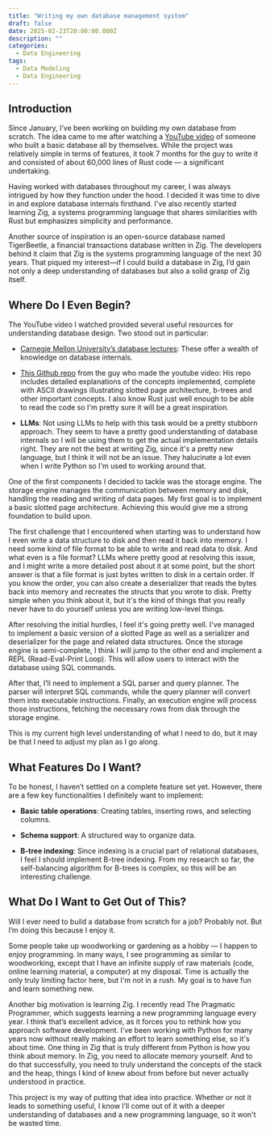 ```yaml
---
title: "Writing my own database management system"
draft: false
date: 2025-02-23T20:00:00.000Z
description: ""
categories:
  - Data Engineering
tags:
  - Data Modeling
  - Data Engineering
---
```


## Introduction

Since January, I’ve been working on building my own database from scratch. The
idea came to me after watching a [YouTube
video](https://www.youtube.com/watch?v=5Pc18ge9ohI) of someone who built a basic
database all by themselves. While the project was relatively simple in terms of
features, it took 7 months for the guy to write it and consisted of about 60,000
lines of Rust code — a significant undertaking.

Having worked with databases throughout my career, I was always intrigued by how
they function under the hood. I decided it was time to dive in and explore
database internals firsthand. I've also recently started learning Zig,
a systems programming language that shares similarities with Rust but emphasizes
simplicity and performance.

Another source of inspiration is an open-source database named TigerBeetle, a
financial transactions database written in Zig. The developers behind it claim
that Zig is the systems programming language of the next 30 years. That piqued
my interest—if I could build a database in Zig, I’d gain not only a deep
understanding of databases but also a solid grasp of Zig itself.

## Where Do I Even Begin?

The YouTube video I watched provided several useful resources for understanding
database design. Two stood out in particular:

* [Carnegie Mellon University’s database lectures](https://www.youtube.com/watch?v=otE2WvX3XdQ&list=PLSE8ODhjZXjYDBpQnSymaectKjxCy6BYq): These offer a wealth of
knowledge on database internals.

* [This Github repo](https://github.com/antoniosarosi/mkdb) from the guy who
  made the youtube video: His repo includes detailed explanations of the
  concepts implemented, complete with ASCII drawings illustrating slotted page
  architecture, b-trees and other important concepts. I also know Rust just well
  enough to be able to read the code so I'm pretty sure it will be a great
  inspiration.

* __LLMs__: Not using LLMs to help with this task would be a pretty stubborn
  approach. They seem to have a pretty good understanding of database internals
  so I will be using them to get the actual implementation details right. They
  are not the best at writing Zig, since it's a pretty new language, but I think
  it will not be an issue. They halucinate a lot even when I write Python so
  I'm used to working around that.

One of the first components I decided to tackle was the storage engine. The
storage engine manages the communication between memory and disk, handling the
reading and writing of data pages. My first goal is to implement a basic slotted
page architecture. Achieving this would give me a strong foundation to build
upon.

The first challenge that I encountered when starting was to understand how I
even write a data structure to disk and then read it back into memory. I need
some kind of file format to be able to write and read data to disk. And what
even is a file format? LLMs where pretty good at resolving this issue, and I
might write a more detailed post about it at some point, but the short answer is
that a file format is just bytes written to disk in a certain order. If you know
the order, you can also create a deserializer that reads the bytes back into
memory and recreates the structs that you wrote to disk. Pretty simple when you
think about it, but it's the kind of things that you really never have to do
yourself unless you are writing low-level things.

After resolving the initial hurdles, I feel it's going pretty well. I've managed
to implement a basic version of a slotted Page as well as a serializer and
deserializer for the page and related data structures. Once the storage engine
is semi-complete, I think I will jump to the other end and implement a REPL
(Read-Eval-Print Loop). This will allow users to interact with the database
using SQL commands.

After that, I’ll need to implement a SQL parser and query planner. The parser
will interpret SQL commands, while the query planner will convert them into
executable instructions. Finally, an execution engine will process those
instructions, fetching the necessary rows from disk through the storage engine.

This is my current high level understanding of what I need to do, but it may be
that I need to adjust my plan as I go along.

## What Features Do I Want?

To be honest, I haven’t settled on a complete feature set yet. However, there
are a few key functionalities I definitely want to implement:

* __Basic table operations__: Creating tables, inserting rows, and selecting
  columns.

* __Schema support__: A structured way to organize data.

* __B-tree indexing__: Since indexing is a crucial part of relational databases,
  I feel I should implement B-tree indexing. From my research so far, the
  self-balancing algorithm for B-trees is complex, so this will be an
  interesting challenge.

## What Do I Want to Get Out of This?

Will I ever need to build a database from scratch for a job? Probably not. But
I’m doing this because I enjoy it.

Some people take up woodworking or gardening as a hobby — I happen to enjoy
programming. In many ways, I see programming as similar to woodworking, except
that I have an infinite supply of raw materials (code, online learning material,
a computer) at my disposal. Time is actually the only truly limiting factor
here, but I'm not in a rush. My goal is to have fun and learn something new.

Another big motivation is learning Zig. I recently read The Pragmatic
Programmer, which suggests learning a new programming language every year. I
think that’s excellent advice, as it forces you to rethink how you approach
software development. I've been working with Python for many years now without
really making an effort to learn something else, so it's about time. One thing
in Zig that is truly different from Python is how you think about memory. In
Zig, you need to allocate memory yourself. And to do that successfully, you need
to truly understand the concepts of the stack and the heap, things I kind of
knew about from before but never actually understood in practice.

This project is my way of putting that idea into practice. Whether or not it
leads to something useful, I know I’ll come out of it with a deeper
understanding of databases and a new programming language, so it won't be wasted
time.
